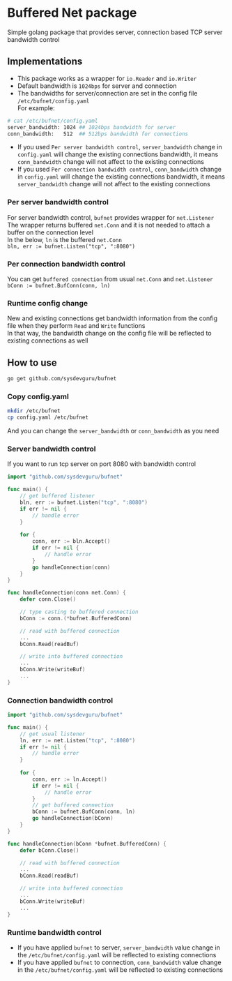 
# Buffered Net package
Simple golang package that provides server, connection based TCP server bandwidth control

## Implementations
- This package works as a wrapper for `io.Reader` and `io.Writer`
- Default bandwidth is `1024bps` for server and connection
- The bandwidths for server/connection are set in the config file `/etc/bufnet/config.yaml`  
For example:  
```sh
# cat /etc/bufnet/config.yaml
server_bandwidth: 1024 ## 1024bps bandwidth for server
conn_bandwidth:   512  ## 512bps bandwidth for connections
```
- If you used `Per server bandwidth control`,   `server_bandwidth` change in `config.yaml` will change the existing connections bandwidth, it means `conn_bandwidth` change will not affect to the existing connections
- If you used `Per connection bandwidth control`, `conn_bandwidth` change in `config.yaml` will change the existing connections bandwidth, it means `server_bandwidth` change will not affect to the existing connections

### Per server bandwidth control
For server bandwidth control, `bufnet` provides wrapper for `net.Listener`  
The wrapper returns buffered `net.Conn` and it is not needed to attach a buffer on the connection level  
In the below, `ln` is the buffered `net.Conn`  
`bln, err := bufnet.Listen("tcp", ":8080")`

### Per connection bandwidth control
You can get `buffered connection` from usual `net.Conn` and `net.Listener`  
`bConn := bufnet.BufConn(conn, ln)`

### Runtime config change
New and existing connections get bandwidth information from the config file when they perform `Read` and `Write` functions  
In that way, the bandwidth change on the config file will be reflected to existing connections as well  

## How to use
```sh
go get github.com/sysdevguru/bufnet
```
### Copy config.yaml
```sh
mkdir /etc/bufnet
cp config.yaml /etc/bufnet
```
And you can change the `server_bandwidth` or `conn_bandwidth` as you need
### Server bandwidth control
If you want to run tcp server on port 8080 with bandwidth control
```go
import "github.com/sysdevguru/bufnet"

func main() {
    // get buffered listener
    bln, err := bufnet.Listen("tcp", ":8080")
	if err != nil {
		// handle error
    }
    
    for {
		conn, err := bln.Accept()
		if err != nil {
			// handle error
		}
		go handleConnection(conn)
	}
}

func handleConnection(conn net.Conn) {
    defer conn.Close()

    // type casting to buffered connection
    bConn := conn.(*bufnet.BufferedConn)

    // read with buffered connection
    ...
    bConn.Read(readBuf)

    // write into buffered connection
    ...
    bConn.Write(writeBuf)
    ...
}
```

### Connection bandwidth control
```go
import "github.com/sysdevguru/bufnet"

func main() {
    // get usual listener
    ln, err := net.Listen("tcp", ":8080")
	if err != nil {
		// handle error
    }
    
    for {
		conn, err := ln.Accept()
		if err != nil {
			// handle error
        }
        // get buffered connection
        bConn := bufnet.BufConn(conn, ln)
		go handleConnection(bConn)
	}
}

func handleConnection(bConn *bufnet.BufferedConn) {
    defer bConn.Close()

    // read with buffered connection
    ...
    bConn.Read(readBuf)

    // write into buffered connection
    ...
    bConn.Write(writeBuf)
    ...
}
```

### Runtime bandwidth control
- If you have applied `bufnet` to server, `server_bandwidth` value change in the `/etc/bufnet/config.yaml` will be reflected to existing connections
- If you have applied `bufnet` to connection, `conn_bandwidth` value change in the `/etc/bufnet/config.yaml` will be reflected to existing connections
